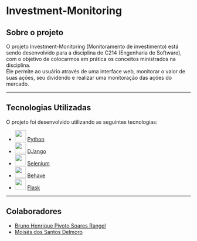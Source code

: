 # Investment-Monitoring

## Sobre o projeto

O projeto Investment-Monitoring (Monitoramento de investimento) está sendo desenvolvido para a disciplina de C214 (Engenharia de Software), com o objetivo de colocarmos em prática os conceitos ministrados na disciplina.<br>
Ele permite ao usuário através de uma interface web, monitorar o valor de suas ações, seu dividendo e realizar uma monitoração das ações do mercado. 

---

## Tecnologias Utilizadas

O projeto foi desenvolvido utilizando as seguintes tecnologias:

- <img height="30" src="https://cdn3.iconfinder.com/data/icons/logos-and-brands-adobe/512/267_Python-512.png"/> [Python](https://www.python.org/) 
- <img height="30" src="https://cdn.worldvectorlogo.com/logos/django.svg"/> [DJango](https://www.djangoproject.com/)
- <img height="30" src="https://iconape.com/wp-content/files/yd/371438/svg/371438.svg"/> [Selenium](https://www.selenium.dev/)
- <img height="30" src="https://behave.readthedocs.io/en/stable/_images/behave_logo1.png"/> [Behave](https://behave.readthedocs.io/en/stable/)
- <img height="30" src="https://img1.gratispng.com/20180508/rie/kisspng-flask-python-web-framework-web-application-tutoria-5af1dbb6d4ea62.8503418315257998628721.jpg"> [Flask](https://blog.geekhunter.com.br/flask-framework-python/)

---

## Colaboradores
- [Bruno Henrique Pivoto Soares Rangel](https://github.com/BrunoPivoto)
- [Moisés dos Santos Delmoro](https://github.com/MoisesSDelmoro)

